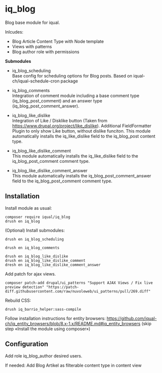 # iq_blog

Blog base module for iqual.

Inlcudes:
 - Blog Article Content Type with Node template
 - Views with patterns
 - Blog author role with permissions

 **Submodules**
- iq_blog_scheduling\
Base config for scheduling options for Blog posts.
Based on iqual-ch/iqual-schedule-cron package


- iq_blog_comments\
Integration of comment module including a base comment
type (iq_blog_post_comment) and an answer type (iq_blog_post_comment_answer).

- iq_blog_like_dislike\
Integration of Like / Disklike button
(Taken from https://www.drupal.org/project/like_dislike). Additional
FieldFormatter Plugin to only show Like button, without dislike funciton.
This module automatically installs the iq_like_dislike field to
the iq_blog_post content type.

- iq_blog_like_dislike_comment\
This module automatically installs the iq_like_dislike field to
the iq_blog_post_comment comment type.

- iq_blog_like_dislike_comment_answer\
This module automatically installs the iq_blog_post_comment_answer field
to the iq_blog_post_comment comment type.

## Installation

Install module as usual:

    composer require iqual/iq_blog
    drush en iq_blog

(Optional) Install submodules:

    drush en iq_blog_scheduling

    drush en iq_blog_comments

    drush en iq_blog_like_dislike
    drush en iq_blog_like_dislike_comment
    dresh en iq_blog_like_dislike_comment_answer


Add patch for ajax views.

    composer patch-add drupal/ui_patterns "Support AJAX Views / Fix live preview detection" "https://patch-diff.githubusercontent.com/raw/nuvoleweb/ui_patterns/pull/269.diff"


Rebuild CSS:

    drush iq_barrio_helper:sass-compile


Follow installation instructions for entity browsers:
https://github.com/iqual-ch/iq_entity_browsers/blob/8.x-1.x/README.md#iq_entity_browsers (skip step «Install the module using composer»)


## Configuration

Add role iq_blog_author desired users.

If needed: Add Blog Artikel as filterable content type in content view
